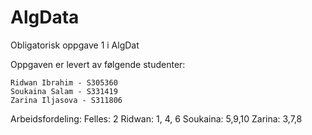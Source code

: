 # AlgData

Obligatorisk oppgave 1 i AlgDat

Oppgaven er levert av følgende studenter:

    Ridwan Ibrahim - S305360
    Soukaina Salam - S331419
    Zarina Iljasova - S311806
    
    
Arbeidsfordeling:
Felles: 2 
Ridwan: 1, 4, 6
Soukaina: 5,9,10
Zarina: 3,7,8

